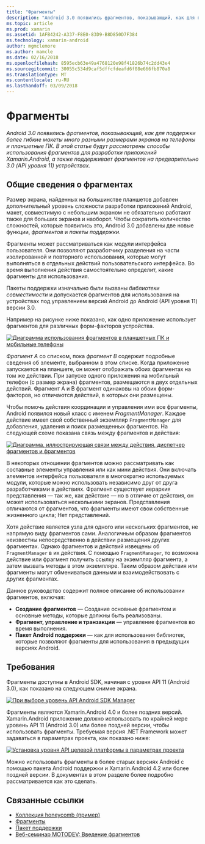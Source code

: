 ```yaml
---
title: "Фрагменты"
description: "Android 3.0 появились фрагментов, показывающий, как для поддержки более гибкие макеты много разными размерами экранов на телефоны и планшетные ПК. В этой статье будут рассмотрены способы использования фрагментов для разработки приложений Xamarin.Android, а также поддерживает фрагментов на предварительно 3.0 (API уровня 11) устройствах."
ms.topic: article
ms.prod: xamarin
ms.assetid: 1AFB4242-A337-F8E0-83D9-B8D850D7F384
ms.technology: xamarin-android
author: mgmclemore
ms.author: mamcle
ms.date: 02/16/2018
ms.openlocfilehash: 8595ecb63e49a4768120e98f41826b74c2dd43e4
ms.sourcegitcommit: 30055c534d9caf5dffcfdeafd6f08e666fb870a8
ms.translationtype: MT
ms.contentlocale: ru-RU
ms.lasthandoff: 03/09/2018
---
```

# <a name="fragments"></a>Фрагменты

_Android 3.0 появились фрагментов, показывающий, как для поддержки более гибкие макеты много разными размерами экранов на телефоны и планшетные ПК. В этой статье будут рассмотрены способы использования фрагментов для разработки приложений Xamarin.Android, а также поддерживает фрагментов на предварительно 3.0 (API уровня 11) устройствах._

## <a name="fragments-overview"></a>Общие сведения о фрагментах

Размер экрана, найденных на большинстве планшетов добавлен дополнительный уровень сложности разработки приложений Android, макет, совместимую с небольшим экраном не обязательно работают также для больших экранов и наоборот. Чтобы сократить количество сложностей, которые появились это, Android 3.0 добавлены две новые функции, *фрагментов* и *пакеты поддержки*.

Фрагменты может рассматриваться как модули интерфейса пользователя. Они позволяют разработчику разделения на части изолированной и повторного использования, которые могут выполняться в отдельных действий пользовательского интерфейса. Во время выполнения действия самостоятельно определит, какие фрагменты для использования.

Пакеты поддержки изначально были вызваны *библиотеки совместимости* и допускается фрагментов для использования на устройствах под управлением версий Android до Android (API уровня 11) версии 3.0.

Например на рисунке ниже показано, как одно приложение использует фрагментов для различных форм-факторов устройства.

[![Диаграмма использования фрагментов в планшетных ПК и мобильные телефоны](images/00.png)](images/00.png#lightbox)

*Фрагмент A* со списком, пока *фрагмент B* содержит подробные сведения об элементе, выбранном в этом списке. Когда приложение запускается на планшете, он может отображать обоих фрагментах на том же действии. При запуске одного приложения на мобильный телефон (с размер экрана) фрагментов, размещаются в двух отдельных действий. Фрагмент A и B фрагмент одинаковы на обоих форм-факторов, но отличаются действий, в которых они размещены.

Чтобы помочь действия координации и управления ими все фрагменты, Android появился новый класс с именем *FragmentManager*. Каждое действие имеет свой собственный экземпляр `FragmentManager` для добавления, удаления и поиск размещенных фрагментов. На следующей схеме показана связь между фрагментов и действия:

[![Диаграмма, иллюстрирующая связи между действия, диспетчер фрагментов и фрагментов](images/01.png)](images/01.png#lightbox)

В некоторых отношении фрагментов можно рассматривать как составные элементы управления или как мини действия. Они включать элементов интерфейса пользователя в многократно используемых модули, которые можно использовать независимо друг от друга разработчиками в действиях. Фрагмент существует иерархия представления — так же, как действие — но в отличие от действия, он может использоваться несколькими экранов. Представления отличаются от фрагментов, что фрагменты имеют свои собственные жизненного цикла; Нет представлений.

Хотя действие является узла для одного или нескольких фрагментов, не напрямую виду фрагментов сами. Аналогичным образом фрагментов неизвестны непосредственно в действии размещения других фрагментах. Однако фрагментов и действий извещены об `FragmentManager` в их действия. С помощью `FragmentManager`, то возможна действие или фрагмент получить ссылку на экземпляр фрагмента, а затем вызвать методы в этом экземпляре. Таким образом действия или фрагменты могут обмениваться данными и взаимодействовать с других фрагментах.

Данное руководство содержит полное описание об использовании фрагментов, включая:

-   **Создание фрагментов** — Создание основные фрагментом и основные методы, которые должны быть реализованы.
-   **Фрагмент, управление и транзакции** — управление фрагментов во время выполнения.
-   **Пакет Android поддержки** — как для использования библиотек, которые позволяют фрагменты для использования в предыдущих версиях Android.


## <a name="requirements"></a>Требования

Фрагменты доступны в Android SDK, начиная с уровня API 11 (Android 3.0), как показано на следующем снимке экрана.

[![При выборе уровень API Android SDK Manager](images/02.png)](images/02.png#lightbox)

Фрагменты являются Xamarin.Android 4.0 и более поздних версий. Xamarin.Android приложение должно использовать по крайней мере уровень API 11 (Android 3.0) или более поздней версии, чтобы использовать фрагменты. Требуемая версия .NET Framework может задаваться в параметрах проекта, как показано ниже:

[![Установка уровня API целевой платформы в параметрах проекта](images/03.png)](images/03.png#lightbox)

Можно использовать фрагменты в более старых версиях Android с помощью пакета Android поддержки и Xamarin.Android 4.2 или более поздней версии. В документах в этом разделе более подробно рассматривается как это сделать.


## <a name="related-links"></a>Связанные ссылки

- [Коллекция honeycomb (пример)](https://developer.xamarin.com/samples/monodroid/HoneycombGallery)
- [Фрагменты](http://developer.android.com/guide/topics/fundamentals/fragments.html)
- [Пакет поддержки](http://developer.android.com/sdk/compatibility-library.html)
- [Веб-семинар MOTODEV: Введение фрагментов](http://motodev.adobeconnect.com/p9h1aqk3ttn/)

